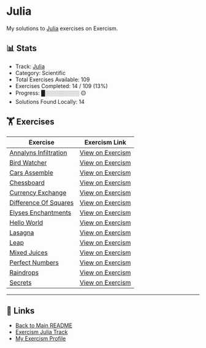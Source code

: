 # Julia

My solutions to [Julia](https://exercism.org/tracks/julia) exercises on Exercism.

## 📊 Stats

- Track: [Julia](https://exercism.org/tracks/julia)
- Category: Scientific
- Total Exercises Available: 109
- Exercises Completed: 14 / 109 (13%)
- Progress: █░░░░░░░░░ 🟡
- Solutions Found Locally: 14

## 🏋️ Exercises

| Exercise | Exercism Link |
|----------|---------------|
| [Annalyns Infiltration](annalyns-infiltration/README.md) | [View on Exercism](https://exercism.org/tracks/julia/exercises/annalyns-infiltration) |
| [Bird Watcher](bird-watcher/README.md) | [View on Exercism](https://exercism.org/tracks/julia/exercises/bird-watcher) |
| [Cars Assemble](cars-assemble/README.md) | [View on Exercism](https://exercism.org/tracks/julia/exercises/cars-assemble) |
| [Chessboard](chessboard/README.md) | [View on Exercism](https://exercism.org/tracks/julia/exercises/chessboard) |
| [Currency Exchange](currency-exchange/README.md) | [View on Exercism](https://exercism.org/tracks/julia/exercises/currency-exchange) |
| [Difference Of Squares](difference-of-squares/README.md) | [View on Exercism](https://exercism.org/tracks/julia/exercises/difference-of-squares) |
| [Elyses Enchantments](elyses-enchantments/README.md) | [View on Exercism](https://exercism.org/tracks/julia/exercises/elyses-enchantments) |
| [Hello World](hello-world/README.md) | [View on Exercism](https://exercism.org/tracks/julia/exercises/hello-world) |
| [Lasagna](lasagna/README.md) | [View on Exercism](https://exercism.org/tracks/julia/exercises/lasagna) |
| [Leap](leap/README.md) | [View on Exercism](https://exercism.org/tracks/julia/exercises/leap) |
| [Mixed Juices](mixed-juices/README.md) | [View on Exercism](https://exercism.org/tracks/julia/exercises/mixed-juices) |
| [Perfect Numbers](perfect-numbers/README.md) | [View on Exercism](https://exercism.org/tracks/julia/exercises/perfect-numbers) |
| [Raindrops](raindrops/README.md) | [View on Exercism](https://exercism.org/tracks/julia/exercises/raindrops) |
| [Secrets](secrets/README.md) | [View on Exercism](https://exercism.org/tracks/julia/exercises/secrets) |

---

## 🔗 Links

- [Back to Main README](../README.md)
- [Exercism Julia Track](https://exercism.org/tracks/julia)
- [My Exercism Profile](https://exercism.org/profiles/princemuel)
